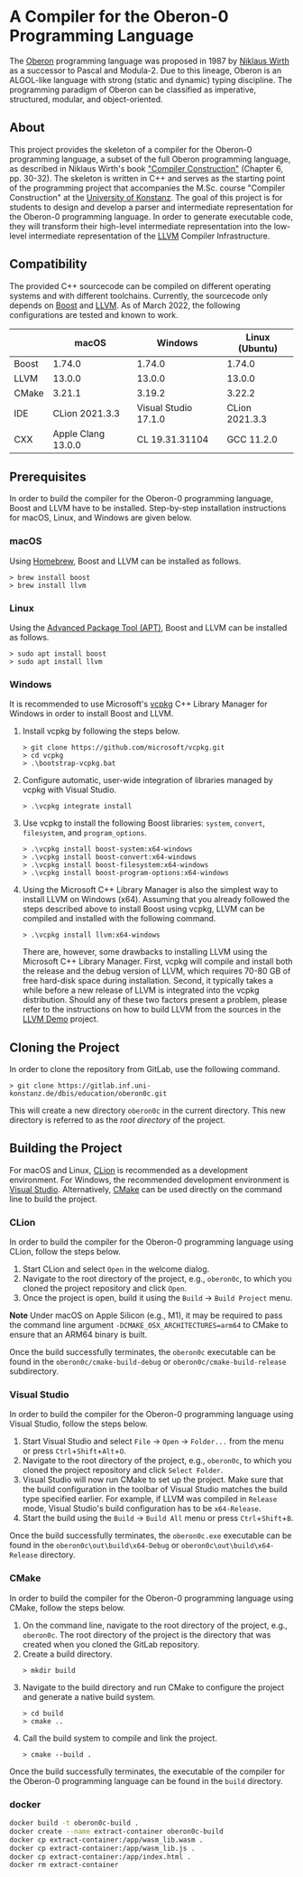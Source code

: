 # A Compiler for the Oberon-0 Programming Language

The [Oberon](https://www.ethoberon.ethz.ch) programming language was proposed in 1987 by
[Niklaus Wirth](https://people.inf.ethz.ch/wirth/) as a successor to Pascal and Modula-2. Due to this lineage, Oberon is
an ALGOL-like language with strong (static and dynamic) typing discipline. The programming paradigm of Oberon can be 
classified as imperative, structured, modular, and object-oriented.

## About

This project provides the skeleton of a compiler for the Oberon-0 programming language, a subset of the full Oberon
programming language, as described in Niklaus Wirth's book
["Compiler Construction"](http://www.ethoberon.ethz.ch/WirthPubl/CBEAll.pdf) (Chapter 6, pp. 30-32). The skeleton is
written in C++ and serves as the starting point of the programming project that accompanies the M.Sc. course "Compiler
Construction" at the [University of Konstanz](https://uni.kn). The goal of this project is for students to design and
develop a parser and intermediate representation for the Oberon-0 programming language. In order to generate executable
code, they will transform their high-level intermediate representation into the low-level intermediate representation of
the [LLVM](http://llvm.org) Compiler Infrastructure.

## Compatibility

The provided C++ sourcecode can be compiled on different operating systems and with different toolchains. Currently, the
sourcecode only depends on [Boost](https://www.boost.org) and [LLVM](https://llvm.org). As of March 2022, the 
following configurations are tested and known to work.

|       | macOS              | Windows              | Linux (Ubuntu) |
|-------|--------------------|----------------------|----------------|
| Boost | 1.74.0             | 1.74.0               | 1.74.0         |
| LLVM  | 13.0.0             | 13.0.0               | 13.0.0         |
| CMake | 3.21.1             | 3.19.2               | 3.22.2         |
| IDE   | CLion 2021.3.3     | Visual Studio 17.1.0 | CLion 2021.3.3 |
| CXX   | Apple Clang 13.0.0 | CL 19.31.31104       | GCC 11.2.0     |

## Prerequisites

In order to build the compiler for the Oberon-0 programming language, Boost and LLVM have to be installed. Step-by-step 
installation instructions for macOS, Linux, and Windows are given below.

### macOS

Using [Homebrew](https://brew.sh), Boost and LLVM can be installed as follows.
```
> brew install boost
> brew install llvm
```

### Linux

Using the [Advanced Package Tool (APT)](https://wiki.debian.org/Apt), Boost and LLVM can be installed as follows.
```
> sudo apt install boost
> sudo apt install llvm
```

### Windows

It is recommended to use Microsoft's [vcpkg](https://github.com/microsoft/vcpkg) C++ Library Manager for Windows in
order to install Boost and LLVM.

1. Install vcpkg by following the steps below.
   ```
   > git clone https://github.com/microsoft/vcpkg.git
   > cd vcpkg
   > .\bootstrap-vcpkg.bat
   ```
2. Configure automatic, user-wide integration of libraries managed by vcpkg with Visual Studio.
   ```
   > .\vcpkg integrate install
   ```
3. Use vcpkg to install the following Boost libraries: `system`, `convert`, `filesystem`, and `program_options`.
   ```
   > .\vcpkg install boost-system:x64-windows
   > .\vcpkg install boost-convert:x64-windows
   > .\vcpkg install boost-filesystem:x64-windows
   > .\vcpkg install boost-program-options:x64-windows
   ```
4. Using the Microsoft C++ Library Manager is also the simplest way to install LLVM on Windows (x64). Assuming that you 
   already followed the steps described above to install Boost using vcpkg, LLVM can be compiled and installed with the 
   following command.
   ```
   > .\vcpkg install llvm:x64-windows
   ```
   There are, however, some drawbacks to installing LLVM using the Microsoft C++ Library Manager. First, vcpkg will 
   compile and install both the release and the debug version of LLVM, which requires 70-80 GB of free hard-disk space 
   during installation. Second, it typically takes a while before a new release of LLVM is integrated into the vcpkg 
   distribution. Should any of these two factors present a problem, please refer to the instructions on how to build 
   LLVM from the sources in the [LLVM Demo](https://gitlab.inf.uni-konstanz.de/dbis/education/llvm-demo) project.
 
## Cloning the Project

In order to clone the repository from GitLab, use the following command.
```
> git clone https://gitlab.inf.uni-konstanz.de/dbis/education/oberon0c.git
```
This will create a new directory `oberon0c` in the current directory. This new directory is referred to as the *root 
directory* of the project.  

## Building the Project

For macOS and Linux, [CLion](https://www.jetbrains.com/clion/) is recommended as a development environment. For Windows, 
the recommended development environment is [Visual Studio](https://visualstudio.microsoft.com/vs/). Alternatively, 
[CMake](https://cmake.org) can be used directly on the command line to build the project.

### CLion

In order to build the compiler for the Oberon-0 programming language using CLion, follow the steps below.

1. Start CLion and select `Open` in the welcome dialog.
2. Navigate to the root directory of the project, e.g., `oberon0c`, to which you cloned the project repository and 
   click `Open`.
4. Once the project is open, build it using the `Build` → `Build Project` menu.

**Note** Under macOS on Apple Silicon (e.g., M1), it may be required to pass the command line argument 
`-DCMAKE_OSX_ARCHITECTURES=arm64` to CMake to ensure that an ARM64 binary is built.

Once the build successfully terminates, the `oberon0c` executable can be found in the `oberon0c/cmake-build-debug` or 
`oberon0c/cmake-build-release` subdirectory.

### Visual Studio

In order to build the compiler for the Oberon-0 programming language using Visual Studio, follow the steps below.

1. Start Visual Studio and select `File` → `Open` → `Folder...` from the menu or press `Ctrl`+`Shift`+`Alt`+`O`.
2. Navigate to the root directory of the project, e.g., `oberon0c`, to which you cloned the project repository and 
   click `Select Folder`.
4. Visual Studio will now run CMake to set up the project. Make sure that the build configuration in the toolbar of 
   Visual Studio matches the build type specified earlier. For example, if LLVM was compiled in `Release` mode, Visual 
   Studio's build configuration has to be `x64-Release`.
5. Start the build using the `Build` → `Build All` menu or press `Ctrl`+`Shift`+`B`.

Once the build successfully terminates, the `oberon0c.exe` executable can be found in the 
`oberon0c\out\build\x64-Debug` or `oberon0c\out\build\x64-Release` directory.

### CMake

In order to build the compiler for the Oberon-0 programming language using CMake, follow the steps below.

1. On the command line, navigate to the root directory of the project, e.g., `oberon0c`. The root directory of the 
   project is the directory that was created when you cloned the GitLab repository.
2. Create a build directory.
   ```
   > mkdir build
   ```
3. Navigate to the build directory and run CMake to configure the project and generate a native build system.
   ```
   > cd build
   > cmake ..
   ```
4. Call the build system to compile and link the project.
   ```
   > cmake --build .
   ```

Once the build successfully terminates, the executable of the compiler for the Oberon-0 programming language can be 
found in the `build` directory. 


### docker

```bash
docker build -t oberon0c-build . 
docker create --name extract-container oberon0c-build
docker cp extract-container:/app/wasm_lib.wasm .
docker cp extract-container:/app/wasm_lib.js .
docker cp extract-container:/app/index.html .
docker rm extract-container
```
